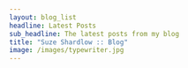 ```yaml
---
layout: blog_list
headline: Latest Posts
sub_headline: The latest posts from my blog
title: "Suze Shardlow :: Blog"
image: /images/typewriter.jpg
---
```

